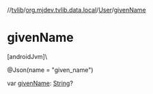 //[tvlib](../../../index.md)/[org.mjdev.tvlib.data.local](../index.md)/[User](index.md)/[givenName](given-name.md)

# givenName

[androidJvm]\

@Json(name = &quot;given_name&quot;)

var [givenName](given-name.md): [String](https://kotlinlang.org/api/latest/jvm/stdlib/kotlin/-string/index.html)?
